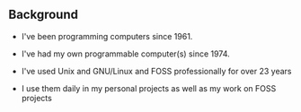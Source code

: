 
## Background

- I've been programming computers since 1961.

- I've had my own programmable computer(s) since 1974.

- I've used Unix and GNU/Linux and FOSS professionally for over 23 years

- I use them daily in my personal projects as well as my work on FOSS projects
